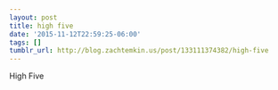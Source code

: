 ```yaml
---
layout: post
title: high five
date: '2015-11-12T22:59:25-06:00'
tags: []
tumblr_url: http://blog.zachtemkin.us/post/133111374382/high-five
---
```

High Five
